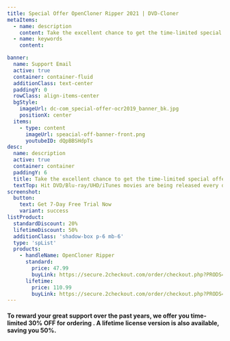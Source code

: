 ```yaml
---
title: Special Offer OpenCloner Ripper 2021 | DVD-Cloner
metaItems:
  - name: description
    content: Take the excellent chance to get the time-limited special offer! Before ! Hit DVD/Blu-ray/UHD/iTunes movies are being released every day, ripping and converting all these discs and videos with 1:1 ratio is not easy and will consume you a lot of precious time. So we&#039;ve developed OpenCloner Ripper 2020for you, which enables you to rip any DVD/Blu-ray/UHD movies into MP4/MKV video format optimized for various devices and platforms, and remove DRM from iTunes movies, so you have more choices to store your movies from now on.
  - name: keywords
    content: 

banner:
  name: Support Email
  active: true
  container: container-fluid
  additionClass: text-center 
  paddingY: 0
  rowClass: align-items-center
  bgStyle:
    imageUrl: dc-com_special-offer-ocr2019_banner_bk.jpg
    positionX: center
  items:
    - type: content
      imageUrl: speacial-off-banner-front.png
      youtubeID: dQpBBSHdpTs
desc:
  name: description
  active: true
  container: container
  paddingY: 6
  title: Take the excellent chance to get the time-limited special offer! Before {time}!
  textTop: Hit DVD/Blu-ray/UHD/iTunes movies are being released every day, ripping and converting all these discs and videos with 1:1 ratio is not easy and will consume you a lot of precious time. So we've developed OpenCloner Ripper 2020for you, which enables you to rip any DVD/Blu-ray/UHD movies into MP4/MKV video format optimized for various devices and platforms, and remove DRM from iTunes movies, so you have more choices to store your movies from now on.     
screenshot:
  button:
    text: Get 7-Day Free Trial Now
    variant: success
listProduct:
  standardDiscount: 20%
  lifetimeDiscount: 50%
  additionClass: 'shadow-box p-6 mb-6'
  type: 'spList'
  products:
    - handleName: OpenCloner Ripper
      standard:
        price: 47.99
        buyLink: https://secure.2checkout.com/order/checkout.php?PRODS=25223245&QTY=1&CART=1&CARD=1&COUPON=20erwgwe
      lifetime:
        price: 110.99
        buyLink: https://secure.2checkout.com/order/checkout.php?PRODS=25223833&QTY=1&CART=1&CARD=1&COUPON=WSVCWALW5S        
---
```


#### To reward your great support over the past years, we offer you time-limited 30% OFF for ordering <item-info handlename="OpenCloner Ripper"></item-info>. A lifetime license version is also available, saving you <span class="text-danger">50%</span>.